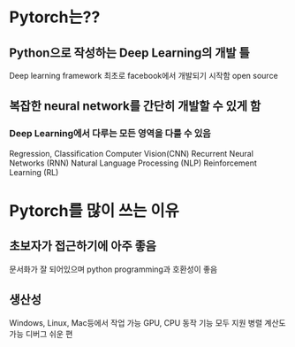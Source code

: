 # Pytorch는??
## Python으로 작성하는 Deep Learning의 개발 틀
Deep learning framework
최초로 facebook에서 개발되기 시작함
open source

## 복잡한 neural network를 간단히 개발할 수 있게 함
### Deep Learning에서 다루는 모든 영역을 다룰 수 있음
Regression, Classification
Computer Vision(CNN)
Recurrent Neural Networks (RNN)
Natural Language Processing (NLP)
Reinforcement Learning (RL)

# Pytorch를 많이 쓰는 이유
## 초보자가 접근하기에 아주 좋음
문서화가 잘 되어있으며
python programming과 호환성이 좋음
## 생산성
Windows, Linux, Mac등에서 작업 가능
GPU, CPU 동작 기능 모두 지원
병렬 계산도 가능
디버그 쉬운 편

